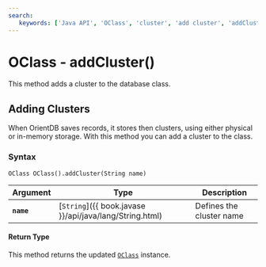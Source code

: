 ```yaml
---
search:
   keywords: ['Java API', 'OClass', 'cluster', 'add cluster', 'addCluster']
---
```


# OClass - addCluster()

This method adds a cluster to the database class.

## Adding Clusters

When OrientDB saves records, it stores then clusters, using either physical or in-memory storage.  With this method you can add a cluster to the class. 

### Syntax

```
OClass OClass().addCluster(String name)
```

| Argument | Type | Description |
|---|---|---|
| **`name`** | [`String`]({{ book.javase }}/api/java/lang/String.html) | Defines the cluster name |


#### Return Type

This method returns the updated [`OClass`](Java-Ref-OClass.md) instance.

